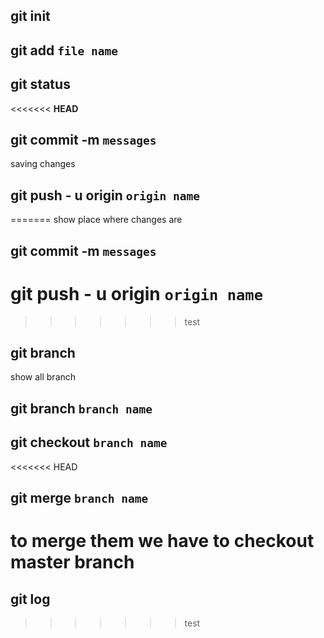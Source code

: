 ## git init

## git add `file name`

## git status

<<<<<<< **HEAD**
## git commit -m `messages`

saving changes

## git push - u origin `origin name`
=======
show place where changes are 

## git commit -m `messages`

# git push - u origin `origin name`
>>>>>>> test


## git branch

show all branch

## git branch `branch name`

## git checkout `branch name`

<<<<<<< HEAD
## git merge `branch name`

to merge them we have to checkout master branch
=======
## git log
>>>>>>> test
